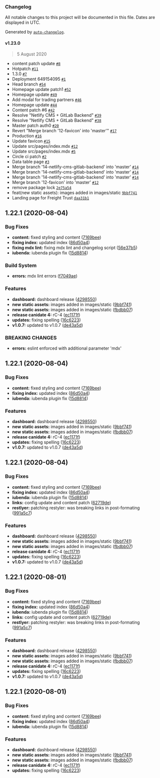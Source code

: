 ### Changelog

All notable changes to this project will be documented in this file. Dates are displayed in UTC.

Generated by [`auto-changelog`](https://github.com/CookPete/auto-changelog).

#### v1.23.0

> 5 August 2020

- content patch update [`#8`](https://github.com/freight-trust/webapp/pull/8)
- Hotpatch [`#11`](https://github.com/freight-trust/webapp/pull/11)
- 1.3.0 [`#7`](https://github.com/freight-trust/webapp/pull/7)
- Deployment 649154095 [`#1`](https://github.com/freight-trust/webapp/pull/1)
- Head branch [`#54`](https://github.com/freight-trust/webapp/pull/54)
- Homepage update patch1 [`#52`](https://github.com/freight-trust/webapp/pull/52)
- Homepage update [`#49`](https://github.com/freight-trust/webapp/pull/49)
- Add modal for trading partners [`#46`](https://github.com/freight-trust/webapp/pull/46)
- Homepage update [`#44`](https://github.com/freight-trust/webapp/pull/44)
- Content patch #6 [`#42`](https://github.com/freight-trust/webapp/pull/42)
- Resolve "Netlify CMS + GitLab Backend" [`#39`](https://github.com/freight-trust/webapp/pull/39)
- Resolve "Netlify CMS + GitLab Backend" [`#38`](https://github.com/freight-trust/webapp/pull/38)
- Master patch auth0 [`#20`](https://github.com/freight-trust/webapp/pull/20)
- Revert "Merge branch '12-favicon' into 'master'" [`#17`](https://github.com/freight-trust/webapp/pull/17)
- Production [`#16`](https://github.com/freight-trust/webapp/pull/16)
- Update favicon [`#15`](https://github.com/freight-trust/webapp/pull/15)
- Update src/pages/index.mdx [`#12`](https://github.com/freight-trust/webapp/pull/12)
- Update src/pages/index.mdx [`#5`](https://github.com/freight-trust/webapp/pull/5)
- Circle ci patch [`#2`](https://github.com/freight-trust/webapp/pull/2)
- Data table page [`#3`](https://github.com/freight-trust/webapp/pull/3)
- Merge branch '14-netlify-cms-gitlab-backend' into 'master' [`#14`](https://github.com/freight-trust/webapp/issues/14)
- Merge branch '14-netlify-cms-gitlab-backend' into 'master' [`#14`](https://github.com/freight-trust/webapp/issues/14)
- Merge branch '14-netlify-cms-gitlab-backend' into 'master' [`#14`](https://github.com/freight-trust/webapp/issues/14)
- Merge branch '12-favicon' into 'master' [`#12`](https://github.com/freight-trust/webapp/issues/12)
- remove package lock [`2e75a54`](https://github.com/freight-trust/webapp/commit/2e75a54abb84cd65937fe47baad9f7cc90d5ce81)
- feat(new static assets): images added in images/static [`9bbf741`](https://github.com/freight-trust/webapp/commit/9bbf741ae8da8294d25792fe40299a1c68853386)
- Landing page for Freight Trust [`daa31b1`](https://github.com/freight-trust/webapp/commit/daa31b10f9be3a3640476787571b3e9839ea7d90)


## 1.22.1 (2020-08-04)


### Bug Fixes

* **content:** fixed styling and content ([7169bee](https://github.com/freight-trust/webapp/commit/7169bee7970ded4e1dec75baf7d7b655be086c31))
* **fixing index:** updated index ([86d50a4](https://github.com/freight-trust/webapp/commit/86d50a4abff9d554ce5e2cd439a86864fbd28890))
* **fixing mdx lint:** fixing mdx lint and changelog script ([56e37b5](https://github.com/freight-trust/webapp/commit/56e37b5e6c0f9e385eede38c3066ba8583bbe425))
* **iubenda:** iubenda plugin fix ([15d8814](https://github.com/freight-trust/webapp/commit/15d8814cb11d38001fa58c4823240bf85d2c6548))


### Build System

* **errors:** mdx lint errors ([f7049ae](https://github.com/freight-trust/webapp/commit/f7049aedf8e63ccfcd1fe21c57a83c52a0a580a1))


### Features

* **dashboard:** dashboard release ([4298550](https://github.com/freight-trust/webapp/commit/429855048e4e8ae2543f8672495df18478229fad))
* **new static assets:** images added in images/static ([9bbf741](https://github.com/freight-trust/webapp/commit/9bbf741ae8da8294d25792fe40299a1c68853386))
* **new static assets:** images added in images/static ([fbdbb07](https://github.com/freight-trust/webapp/commit/fbdbb07dfdccd1ebb78635f3242d109eb1997350))
* **release canidate 4:** rC-4 ([ec1171f](https://github.com/freight-trust/webapp/commit/ec1171f701509808373c642783a3bb59e68c0ff2))
* **updates:** fixing spelling ([16c6223](https://github.com/freight-trust/webapp/commit/16c622387fd3e87c3bb3f636f13ce8a9cce71a88))
* **v1.0.7:** updated to v1.0.7 ([de43a5d](https://github.com/freight-trust/webapp/commit/de43a5daa158628e9e870ce82241337543fd6f6c))


### BREAKING CHANGES

* **errors:** eslint enforced with additional parameter 'mdx'



## 1.22.1 (2020-08-04)


### Bug Fixes

* **content:** fixed styling and content ([7169bee](https://github.com/freight-trust/webapp/commit/7169bee7970ded4e1dec75baf7d7b655be086c31))
* **fixing index:** updated index ([86d50a4](https://github.com/freight-trust/webapp/commit/86d50a4abff9d554ce5e2cd439a86864fbd28890))
* **iubenda:** iubenda plugin fix ([15d8814](https://github.com/freight-trust/webapp/commit/15d8814cb11d38001fa58c4823240bf85d2c6548))


### Features

* **dashboard:** dashboard release ([4298550](https://github.com/freight-trust/webapp/commit/429855048e4e8ae2543f8672495df18478229fad))
* **new static assets:** images added in images/static ([9bbf741](https://github.com/freight-trust/webapp/commit/9bbf741ae8da8294d25792fe40299a1c68853386))
* **new static assets:** images added in images/static ([fbdbb07](https://github.com/freight-trust/webapp/commit/fbdbb07dfdccd1ebb78635f3242d109eb1997350))
* **release canidate 4:** rC-4 ([ec1171f](https://github.com/freight-trust/webapp/commit/ec1171f701509808373c642783a3bb59e68c0ff2))
* **updates:** fixing spelling ([16c6223](https://github.com/freight-trust/webapp/commit/16c622387fd3e87c3bb3f636f13ce8a9cce71a88))
* **v1.0.7:** updated to v1.0.7 ([de43a5d](https://github.com/freight-trust/webapp/commit/de43a5daa158628e9e870ce82241337543fd6f6c))



## 1.22.1 (2020-08-04)


### Bug Fixes

* **content:** fixed styling and content ([7169bee](https://github.com/freight-trust/webapp/commit/7169bee7970ded4e1dec75baf7d7b655be086c31))
* **fixing index:** updated index ([86d50a4](https://github.com/freight-trust/webapp/commit/86d50a4abff9d554ce5e2cd439a86864fbd28890))
* **iubenda:** iubenda plugin fix ([15d8814](https://github.com/freight-trust/webapp/commit/15d8814cb11d38001fa58c4823240bf85d2c6548))
* **links:** config update and content patch ([62719de](https://github.com/freight-trust/webapp/commit/62719de1be4a325d6a68c40af34876a77cc4ef6a))
* **restlyer:** patching restyler: was breaking links in post-formating ([991a5c7](https://github.com/freight-trust/webapp/commit/991a5c70041eb42bfccd993a9e15e1f424b383ef))


### Features

* **dashboard:** dashboard release ([4298550](https://github.com/freight-trust/webapp/commit/429855048e4e8ae2543f8672495df18478229fad))
* **new static assets:** images added in images/static ([9bbf741](https://github.com/freight-trust/webapp/commit/9bbf741ae8da8294d25792fe40299a1c68853386))
* **new static assets:** images added in images/static ([fbdbb07](https://github.com/freight-trust/webapp/commit/fbdbb07dfdccd1ebb78635f3242d109eb1997350))
* **release canidate 4:** rC-4 ([ec1171f](https://github.com/freight-trust/webapp/commit/ec1171f701509808373c642783a3bb59e68c0ff2))
* **updates:** fixing spelling ([16c6223](https://github.com/freight-trust/webapp/commit/16c622387fd3e87c3bb3f636f13ce8a9cce71a88))
* **v1.0.7:** updated to v1.0.7 ([de43a5d](https://github.com/freight-trust/webapp/commit/de43a5daa158628e9e870ce82241337543fd6f6c))



## 1.22.1 (2020-08-01)


### Bug Fixes

- **content:** fixed styling and content ([7169bee](https://github.com/freight-trust/webapp/commit/7169bee7970ded4e1dec75baf7d7b655be086c31))
- **fixing index:** updated index ([86d50a4](https://github.com/freight-trust/webapp/commit/86d50a4abff9d554ce5e2cd439a86864fbd28890))
- **iubenda:** iubenda plugin fix ([15d8814](https://github.com/freight-trust/webapp/commit/15d8814cb11d38001fa58c4823240bf85d2c6548))
- **links:** config update and content patch ([62719de](https://github.com/freight-trust/webapp/commit/62719de1be4a325d6a68c40af34876a77cc4ef6a))
- **restlyer:** patching restyler: was breaking links in post-formating ([991a5c7](https://github.com/freight-trust/webapp/commit/991a5c70041eb42bfccd993a9e15e1f424b383ef))

### Features

- **dashboard:** dashboard release ([4298550](https://github.com/freight-trust/webapp/commit/429855048e4e8ae2543f8672495df18478229fad))
- **new static assets:** images added in images/static ([9bbf741](https://github.com/freight-trust/webapp/commit/9bbf741ae8da8294d25792fe40299a1c68853386))
- **new static assets:** images added in images/static ([fbdbb07](https://github.com/freight-trust/webapp/commit/fbdbb07dfdccd1ebb78635f3242d109eb1997350))
- **release canidate 4:** rC-4 ([ec1171f](https://github.com/freight-trust/webapp/commit/ec1171f701509808373c642783a3bb59e68c0ff2))
- **updates:** fixing spelling ([16c6223](https://github.com/freight-trust/webapp/commit/16c622387fd3e87c3bb3f636f13ce8a9cce71a88))
- **v1.0.7:** updated to v1.0.7 ([de43a5d](https://github.com/freight-trust/webapp/commit/de43a5daa158628e9e870ce82241337543fd6f6c))

## 1.22.1 (2020-08-01)

### Bug Fixes

- **content:** fixed styling and content ([7169bee](https://github.com/freight-trust/webapp/commit/7169bee7970ded4e1dec75baf7d7b655be086c31))
- **fixing index:** updated index ([86d50a4](https://github.com/freight-trust/webapp/commit/86d50a4abff9d554ce5e2cd439a86864fbd28890))
- **iubenda:** iubenda plugin fix ([15d8814](https://github.com/freight-trust/webapp/commit/15d8814cb11d38001fa58c4823240bf85d2c6548))

### Features

- **dashboard:** dashboard release ([4298550](https://github.com/freight-trust/webapp/commit/429855048e4e8ae2543f8672495df18478229fad))
- **new static assets:** images added in images/static ([9bbf741](https://github.com/freight-trust/webapp/commit/9bbf741ae8da8294d25792fe40299a1c68853386))
- **new static assets:** images added in images/static ([fbdbb07](https://github.com/freight-trust/webapp/commit/fbdbb07dfdccd1ebb78635f3242d109eb1997350))
- **release canidate 4:** rC-4 ([ec1171f](https://github.com/freight-trust/webapp/commit/ec1171f701509808373c642783a3bb59e68c0ff2))
- **updates:** fixing spelling ([16c6223](https://github.com/freight-trust/webapp/commit/16c622387fd3e87c3bb3f636f13ce8a9cce71a88))
